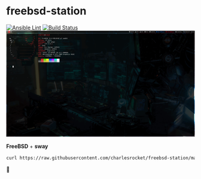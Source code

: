 # freebsd-station
[![Ansible Lint](https://github.com/charlesrocket/freebsd-station/workflows/Ansible%20Lint/badge.svg)](https://github.com/charlesrocket/freebsd-station/actions)
[![Build Status](https://api.cirrus-ci.com/github/charlesrocket/freebsd-station.svg?branch=master)](https://cirrus-ci.com/github/charlesrocket/freebsd-station)
![screenshot](screenshot.gif)

**FreeBSD** + **sway**

```sh
curl https://raw.githubusercontent.com/charlesrocket/freebsd-station/master/bootstrap | sh
```
🚧
